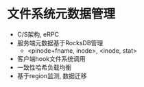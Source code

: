 # 文件系统元数据管理
- C/S架构, eRPC
- 服务端元数据基于RocksDB管理
  - <pinode+fname, inode>, <inode, stat>
- 客户端hook文件系统调用
- 一致性哈希负载均衡
- 基于region监测, 数据迁移
